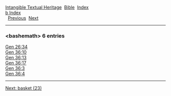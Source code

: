 [Intangible Textual Heritage](../../index)  [Bible](../index) 
[Index](index)   
[b Index](_b_)  
  [Previous](c01104)  [Next](c01106) 

------------------------------------------------------------------------

### &lt;bashemath&gt; 6 entries

[Gen 26:34](../kjv/gen026.htm#034)  
[Gen 36:10](../kjv/gen036.htm#010)  
[Gen 36:13](../kjv/gen036.htm#013)  
[Gen 36:17](../kjv/gen036.htm#017)  
[Gen 36:3](../kjv/gen036.htm#003)  
[Gen 36:4](../kjv/gen036.htm#004)  

------------------------------------------------------------------------

[Next: basket (23)](c01106)

